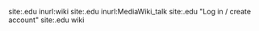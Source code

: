 site:.edu inurl:wiki
site:.edu inurl:MediaWiki_talk
site:.edu "Log in / create account"
site:.edu wiki